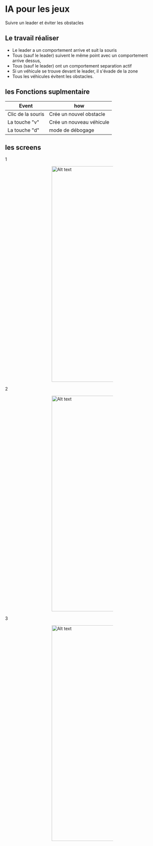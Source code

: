 
# IA pour les jeux 

Suivre un leader et éviter les obstacles


## Le travail réaliser

 - Le leader a un comportement arrive et suit la souris
 - Tous (sauf le leader) suivent le même point avec un comportement arrive dessus,
 - Tous (sauf le leader) ont un comportement separation actif
 - Si un véhicule se trouve devant le leader, il s'évade de la zone
 - Tous les véhicules évitent les obstacles.
 ## les Fonctions suplmentaire

| Event             | how                                                                |
| ----------------- | ------------------------------------------------------------------ |
| Clic de la souris | Crée un nouvel obstacle|
| La touche "v" | Crée un nouveau véhicule|
| La touche "d" | mode de débogage|

 ## les screens
 
1

<img
  src="/image/img1.jpg"
  alt="Alt text"
  title="Optional title"
  style="display: flex;  margin: 0 auto; width:700px; max-width: 200px">
  
2

<img
  src="/image/img2.jpg"
  alt="Alt text"
  title="Optional title"
  style="display: flex;  margin: 0 auto; width:700px; max-width: 200px">
  
3

<img
  src="/image/img3.jpg"
  alt="Alt text"
  title="Optional title"
  style="display: flex;  margin: 0 auto; width:700px; max-width: 200px">
  
